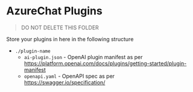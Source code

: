 # AzureChat Plugins
> DO NOT DELETE THIS FOLDER

Store your plugins in here in the following structure
- `./plugin-name`
  - `ai-plugin.json` - OpenAI plugin manifest as per https://platform.openai.com/docs/plugins/getting-started/plugin-manifest
  - `openapi.yaml` - OpenAPI spec as per https://swagger.io/specification/ 